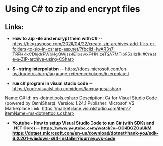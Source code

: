 # Using C# to zip and encrypt files

## Links:
- <b>How to Zip File and encrypt them with C# </b> -- 
https://blog.aspose.com/2020/04/22/create-zip-archives-add-files-or-folders-to-zip-in-csharp-asp.net/?fbclid=IwAR3n7-TRFHKkCDhjdrFWbHgQWjssdE1oswxF41NIzeT2A7MTlpR5aIIz1kI#Create-a-ZIP-archive-using-CSharp


- <b>$ - string interpolation </b> -- 
https://docs.microsoft.com/en-us/dotnet/csharp/language-reference/tokens/interpolated


- <b>run c# program in visual studio code </b> --
https://code.visualstudio.com/docs/languages/csharp

Name: C#
Id: ms-dotnettools.csharp
Description: C# for Visual Studio Code (powered by OmniSharp).
Version: 1.24.1
Publisher: Microsoft
VS Marketplace Link: https://marketplace.visualstudio.com/items?itemName=ms-dotnettools.csharp


- <b>Youtube - How to setup Visual Studio Code to run C# (with SDKs and .NET Core) <b> --
https://www.youtube.com/watch?v=CO4BGZOuUkM
https://dotnet.microsoft.com/en-us/download/dotnet/thank-you/sdk-6.0.201-windows-x64-installer?journey=vs-code

